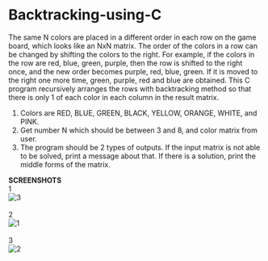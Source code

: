 # Backtracking-using-C
The same N colors are placed in a different order in each row on the game board, which looks like an NxN matrix. The order of the colors in a row can be changed by shifting the colors to the right. For example, if the colors in the row are red, blue, green, purple, then the row is shifted to the right once, and the new order becomes purple, red, blue, green. If it is moved to the right one more time, green, purple, red and blue are obtained. This C program recursively arranges the rows with backtracking method so that there is only 1 of each color in each column in the result matrix. <br>

1. Colors are RED, BLUE, GREEN, BLACK, YELLOW, ORANGE, WHITE, and PINK. <br>
2. Get number N which should be between 3 and 8, and color matrix from user. <br>
3. The program should be 2 types of outputs. If the input matrix is not able to be solved, print a message about that. If there is a solution, print the middle forms of the matrix. <br>

<b>SCREENSHOTS</b><br>
1<br>![3](https://user-images.githubusercontent.com/64909109/107956237-ec56bf00-6faf-11eb-8f08-3a67f2eb5b4c.PNG)<br><br>
2<br>![1](https://user-images.githubusercontent.com/64909109/107956258-f2e53680-6faf-11eb-84ca-386dd82e219f.PNG)<br><br>
3<br>![2](https://user-images.githubusercontent.com/64909109/107956261-f5479080-6faf-11eb-9d68-e2be1e527962.PNG)

